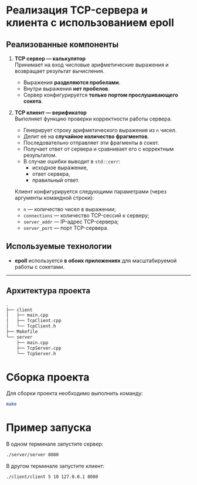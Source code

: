 # Реализация TCP-сервера и клиента с использованием epoll

## Реализованные компоненты

1. **TCP сервер — калькулятор**  
   Принимает на вход числовые арифметические выражения и возвращает результат вычисления.  
   - Выражения **разделяются пробелами**.  
   - Внутри выражения **нет пробелов**.  
   - Сервер конфигурируется **только портом прослушивающего сокета**.

2. **TCP клиент — верификатор**  
   Выполняет функцию проверки корректности работы сервера.  
   - Генерирует строку арифметического выражения из `n` чисел.  
   - Делит её на **случайное количество фрагментов**.  
   - Последовательно отправляет эти фрагменты в сокет.  
   - Получает ответ от сервера и сравнивает его с корректным результатом.  
   - В случае ошибки выводит в `std::cerr`:
     - исходное выражение,  
     - ответ сервера,  
     - правильный ответ.  

   Клиент конфигурируется следующими параметрами (через аргументы командной строки):
   - `n` — количество чисел в выражении;
   - `connections` — количество TCP-сессий к серверу;
   - `server_addr` — IP-адрес TCP-сервера;
   - `server_port` — порт TCP-сервера.

## Используемые технологии

- **epoll** используется **в обоих приложениях** для масштабируемой работы с сокетами.

---

## Архитектура проекта

```bash
.
├── client
│   ├── main.cpp
│   ├── TcpClient.cpp
│   └── TcpClient.h
├── Makefile
└── server
    ├── main.cpp
    ├── TcpServer.cpp
    └── TcpServer.h
```
# Сборка проекта

Для сборки проекта необходимо выполнить команду:

```bash
make
```
# Пример запуска
В одном терминале запустите сервер:
```bash
./server/server 8080
```
В другом терминале запустите клиент:
```bash
./client/client 5 10 127.0.0.1 8080
```

